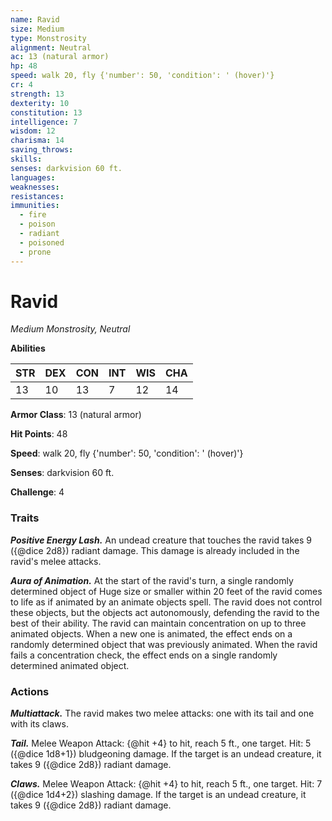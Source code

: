 ```yaml
---
name: Ravid
size: Medium
type: Monstrosity
alignment: Neutral
ac: 13 (natural armor)
hp: 48
speed: walk 20, fly {'number': 50, 'condition': ' (hover)'}
cr: 4
strength: 13
dexterity: 10
constitution: 13
intelligence: 7
wisdom: 12
charisma: 14
saving_throws:
skills:
senses: darkvision 60 ft.
languages:
weaknesses:
resistances:
immunities:
  - fire
  - poison
  - radiant
  - poisoned
  - prone
---
```


# Ravid

*Medium Monstrosity, Neutral*

**Abilities**

| STR | DEX | CON | INT | WIS | CHA |
| --- | --- | --- | --- | --- | --- |
| 13 | 10 | 13 | 7 | 12 | 14 |

**Armor Class**: 13 (natural armor)

**Hit Points**: 48

**Speed**: walk 20, fly {'number': 50, 'condition': ' (hover)'}

**Senses**: darkvision 60 ft.

**Challenge**: 4

### Traits
***Positive Energy Lash.*** An undead creature that touches the ravid takes 9 ({@dice 2d8}) radiant damage. This damage is already included in the ravid's melee attacks.

***Aura of Animation.*** At the start of the ravid's turn, a single randomly determined object of Huge size or smaller within 20 feet of the ravid comes to life as if animated by an animate objects spell. The ravid does not control these objects, but the objects act autonomously, defending the ravid to the best of their ability. The ravid can maintain concentration on up to three animated objects. When a new one is animated, the effect ends on a randomly determined object that was previously animated. When the ravid fails a concentration check, the effect ends on a single randomly determined animated object.

### Actions
***Multiattack.*** The ravid makes two melee attacks: one with its tail and one with its claws.

***Tail.*** Melee Weapon Attack: {@hit +4} to hit, reach 5 ft., one target. Hit: 5 ({@dice 1d8+1}) bludgeoning damage. If the target is an undead creature, it takes 9 ({@dice 2d8}) radiant damage.

***Claws.*** Melee Weapon Attack: {@hit +4} to hit, reach 5 ft., one target. Hit: 7 ({@dice 1d4+2}) slashing damage. If the target is an undead creature, it takes 9 ({@dice 2d8}) radiant damage.

